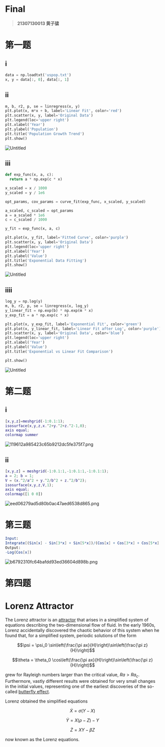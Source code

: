 # Final

> **21307130013 黄子骕**
> 

# 第一题

## i

```python
data = np.loadtxt('uspop.txt')
x, y = data[:, 0], data[:, 1]
```

## ii

```python
m, b, r2, p, se = linregress(x, y)  
plt.plot(x, m*x + b, label='Linear Fit', color='red') 
plt.scatter(x, y, label='Original Data')
plt.legend(loc='upper right')
plt.xlabel('Year')  
plt.ylabel('Population')
plt.title('Population Growth Trend') 
plt.show()
```

![Untitled](Final%207c87882b64044a3e9e78fc7ee50a8966/Untitled.png)

## iii

```python
def exp_func(x, a, c):
  return a * np.exp(c * x)

x_scaled = x / 1000
y_scaled = y / 1e6

opt_params, cov_params = curve_fit(exp_func, x_scaled, y_scaled) 

a_scaled, c_scaled = opt_params
a = a_scaled * 1e6  
c = c_scaled / 1000

y_fit = exp_func(x, a, c)

plt.plot(x, y_fit, label='Fitted Curve', color='purple')  
plt.scatter(x, y, label='Original Data')
plt.legend(loc='upper right')
plt.xlabel('Year')
plt.ylabel('Value') 
plt.title('Exponential Data Fitting')
plt.show()
```

![Untitled](Final%207c87882b64044a3e9e78fc7ee50a8966/Untitled%201.png)

## iiii

```python
log_y = np.log(y)  
m, b, r2, p, se = linregress(x, log_y)  
y_linear_fit = np.exp(b) * np.exp(m * x)
y_exp_fit = a * np.exp(c * x)  

plt.plot(x, y_exp_fit, label='Exponential Fit', color='green')
plt.plot(x, y_linear_fit, label='Linear Fit after Log', color='purple') 
plt.scatter(x, y, label='Original Data', color='blue')
plt.legend(loc='upper right')  
plt.xlabel('Year')
plt.ylabel('Value')
plt.title('Exponential vs Linear Fit Comparison') 

plt.show()
```

![Untitled](Final%207c87882b64044a3e9e78fc7ee50a8966/Untitled%202.png)

# 第二题

## i

```matlab
[x,y,z]=meshgrid(-1:0.1:1);
isosurface(x,y,z,x.^2+y.^2+z.^2-1,0); 
axis equal;
colormap summer
```

![119612a985423c65b9212dc5fe375f7.png](Final%207c87882b64044a3e9e78fc7ee50a8966/119612a985423c65b9212dc5fe375f7.png)

## ii

```matlab
[x,y,z] = meshgrid(-1:0.1:1,-1:0.1:1,-1:0.1:1);  
a = 2; b = 1;
V = (x.^2/a^2 + y.^2/b^2 + z.^2/b^2);
isosurface(x,y,z,V,1);
axis equal;
colormap([1 0 0])
```

![eed06279ad5d80b0ac47aed6538d865.png](Final%207c87882b64044a3e9e78fc7ee50a8966/eed06279ad5d80b0ac47aed6538d865.png)

# 第三题

```mathematica
Input:
Integrate[(Sin[x] - Sin[3*x] + Sin[5*x])/(Cos[x] + Cos[3*x] + Cos[5*x]),x]
Output:
-Log(Cos[x])
```

![b6792310fc64bafdd93ed36604d898b.png](Final%207c87882b64044a3e9e78fc7ee50a8966/b6792310fc64bafdd93ed36604d898b.png)

# 第四题

# Lorenz Attractor

The Lorenz attractor is an [attractor](https://mathworld.wolfram.com/Attractor.html) that arises in a simplified system of equations describing the two-dimensional flow of fluid. In the early 1960s, Lorenz accidentally discovered the chaotic behavior of this system when he found that, for a simplified system, periodic solutions of the form

$$\psi = \psi_0 \sin\left(\frac{\pi ax}{H}\right)\sin\left(\frac{\pi z}{H}\right)$$

$$\theta = \theta_0 \cos\left(\frac{\pi ax}{H}\right)\sin\left(\frac{\pi z}{H}\right)$$

grew for Rayleigh numbers larger than the critical value, $Ra>Ra_c$. Furthermore, vastly different results were obtained for very small changes in the initial values, representing one of the earliest discoveries of the so-called [butterfly effect](https://mathworld.wolfram.com/ButterflyEffect.html).

Lorenz obtained the simplified equations

$$\dot{X} = \sigma(Y-X)$$

$$\dot{Y} = X(\rho-Z)-Y$$

$$\dot{Z} = XY-\beta Z$$

now known as the Lorenz equations.